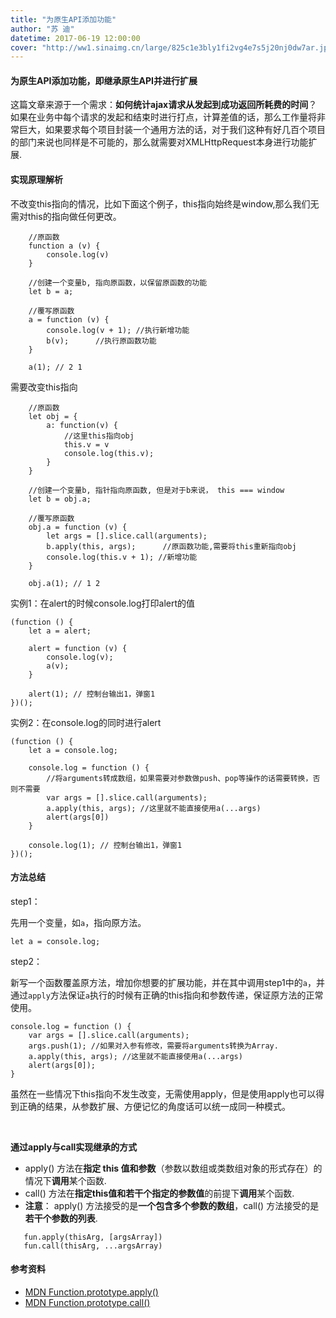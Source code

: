 ```yaml
---
title: "为原生API添加功能"
author: "苏 迪"
datetime: 2017-06-19 12:00:00
cover: "http://ww1.sinaimg.cn/large/825c1e3bly1fi2vg4e7s5j20nj0dw7ar.jpg"
---
```


#### 为原生API添加功能，即继承原生API并进行扩展

这篇文章来源于一个需求：**如何统计ajax请求从发起到成功返回所耗费的时间**？ 如果在业务中每个请求的发起和结束时进行打点，计算差值的话，那么工作量将非常巨大，如果要求每个项目封装一个通用方法的话，对于我们这种有好几百个项目的部门来说也同样是不可能的，那么就需要对XMLHttpRequest本身进行功能扩展.  



#### **实现原理解析**

不改变this指向的情况，比如下面这个例子，this指向始终是window,那么我们无需对this的指向做任何更改。  



```
    //原函数
    function a (v) {
        console.log(v)
    }

    //创建一个变量b, 指向原函数，以保留原函数的功能
    let b = a;

    //覆写原函数
    a = function (v) {
        console.log(v + 1); //执行新增功能
        b(v);      //执行原函数功能
    }

    a(1); // 2 1
```

需要改变this指向  



```
    //原函数
    let obj = {
        a: function(v) {
            //这里this指向obj
            this.v = v
            console.log(this.v);
        }
    }

    //创建一个变量b, 指针指向原函数, 但是对于b来说， this === window
    let b = obj.a;

    //覆写原函数
    obj.a = function (v) {
        let args = [].slice.call(arguments);
        b.apply(this, args);      //原函数功能,需要将this重新指向obj
        console.log(this.v + 1); //新增功能
    }

    obj.a(1); // 1 2
```

实例1：在alert的时候console.log打印alert的值  



```
(function () {
    let a = alert;

    alert = function (v) {
        console.log(v);
        a(v);
    }

    alert(1); // 控制台输出1，弹窗1
})();
```

实例2：在console.log的同时进行alert  



```
(function () {
    let a = console.log;

    console.log = function () {
        //将arguments转成数组，如果需要对参数做push、pop等操作的话需要转换，否则不需要
        var args = [].slice.call(arguments);
        a.apply(this, args); //这里就不能直接使用a(...args)
        alert(args[0])
    }

    console.log(1); // 控制台输出1，弹窗1
})();
```


#### 方法总结

step1：  

先用一个变量，如`a`，指向原方法。  



```
let a = console.log;
```

step2：  

新写一个函数覆盖原方法，增加你想要的扩展功能，并在其中调用step1中的`a`，并通过`apply`方法保证`a`执行的时候有正确的this指向和参数传递，保证原方法的正常使用。  



```
console.log = function () {
    var args = [].slice.call(arguments);
    args.push(1); //如果对入参有修改，需要将arguments转换为Array.
    a.apply(this, args); //这里就不能直接使用a(...args)
    alert(args[0]);
}
```

虽然在一些情况下this指向不发生改变，无需使用apply，但是使用apply也可以得到正确的结果，从参数扩展、方便记忆的角度话可以统一成同一种模式。  


   


**通过apply与call实现继承的方式**  




- apply() 方法在**指定 this 值和参数**（参数以数组或类数组对象的形式存在）的情况下**调用**某个函数.
- call() 方法在**指定this值和若干个指定的参数值**的前提下**调用**某个函数.
- **注意**： apply() 方法接受的是**一个包含多个参数的数组**，call() 方法接受的是**若干个参数的列表**.



```
   fun.apply(thisArg, [argsArray])
   fun.call(thisArg, ...argsArray)
```


#### 参考资料



- [MDN Function.prototype.apply()](https://developer.mozilla.org/zh-CN/docs/Web/JavaScript/Reference/Global_Objects/Function/apply)
- [MDN Function.prototype.call()](https://developer.mozilla.org/zh-CN/docs/Web/JavaScript/Reference/Global_Objects/Function/call)